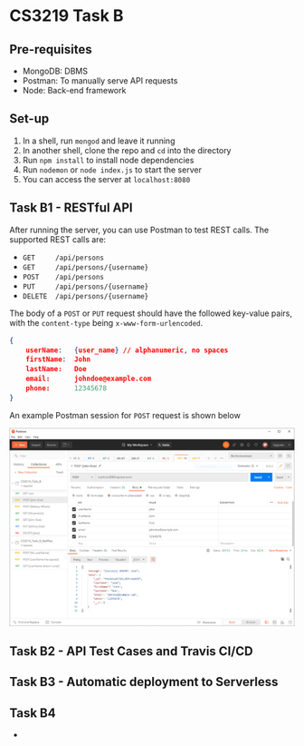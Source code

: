 # CS3219 Task B

## Pre-requisites
* MongoDB: DBMS
* Postman: To manually serve API requests
* Node: Back-end framework

## Set-up
1. In a shell, run `mongod` and leave it running
2. In another shell, clone the repo and `cd` into the directory
3. Run `npm install` to install node dependencies
4. Run `nodemon` or `node index.js` to start the server
5. You can access the server at `localhost:8080`

## Task B1 - RESTful API
After running the server, you can use Postman to test REST calls. The supported
REST calls are:

* `GET     /api/persons`
* `GET     /api/persons/{username}`
* `POST    /api/persons`
* `PUT     /api/persons/{username}`
* `DELETE  /api/persons/{username}`

The body of a `POST` or `PUT` request should have the followed key-value pairs,
with the `content-type` being `x-www-form-urlencoded`.

```json
{
    userName:   {user_name} // alphanumeric, no spaces
    firstName:  John
    lastName:   Doe
    email:      johndoe@example.com
    phone:      12345678
}
```

An example Postman session for `POST` request is shown below

![](./images/img1.png)

## Task B2 - API Test Cases and Travis CI/CD

## Task B3 - Automatic deployment to Serverless

## Task B4
-
